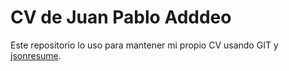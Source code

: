 # CV de Juan Pablo Adddeo

Este repositorio lo uso para mantener mi propio CV usando GIT y [jsonresume](https://jsonresume.org/).
